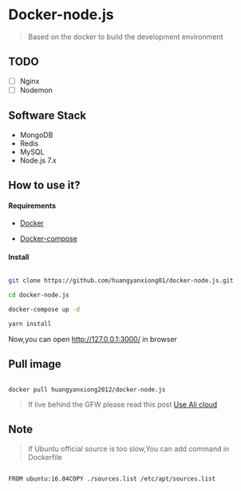 # Docker-node.js

> Based on the docker to build the development environment
 
## TODO
- [ ] Nginx
- [ ] Nodemon

## Software Stack
- MongoDB
- Redis
- MySQL
- Node.js 7.x

## How to use it?

#### Requirements

- [Docker](https://www.docker.com/)

- [Docker-compose](https://github.com/docker/compose/releases)

#### Install

```bash

git clone https://github.com/huangyanxiong01/docker-node.js.git

cd docker-node.js

docker-compose up -d

yarn install

```

Now,you can open http://127.0.0.1:3000/ in browser

## Pull image

```

docker pull huangyanxiong2012/docker-node.js

```

>If live behind the GFW please read this post [Use Ali cloud](http://www.myfreax.com/use-aliyun-mirror-acceleration-on-docker/)

## Note

> If Ubuntu official source is too slow,You can add command in Dockerfile

```

FROM ubuntu:16.04COPY ./sources.list /etc/apt/sources.list

```